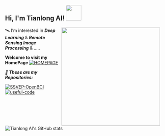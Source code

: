<h2> Hi, I'm Tianlong AI! <img src="https://media.giphy.com/media/mGcNjsfWAjY5AEZNw6/giphy.gif" width="50"></h2>
<img align='right' src="https://media.giphy.com/media/Jz7eUZut4DSl04bz2q/giphy.gif" width="320">

🛰  I’m interested in ***Deep Learning*** & ***Remote Sensing Image Processing*** & .....  

**Welcome to visit my HomePage** [![HOMEPAGE](https://img.shields.io/github/followers/AI-Tianlong?label=HomePage&style=social)](AI-Tianlong.github.io)

***🚀  These are my Repositories:***


[![SSVEP-OpenBCI](https://img.shields.io/badge/SSVEP--OpenBCI-%F0%9F%A7%A0-brightgreen)](https://github.com/AI-Tianlong/SSVEP-BCI-OpenBCI)
[![useful-code](https://img.shields.io/badge/Useful--Tools-%F0%9F%92%BB-9cf)](https://github.com/AI-Tianlong/Useful-Tools)


![Tianlong AI's GitHub stats](https://github-readme-stats.vercel.app/api?username=AI-Tianlong)



